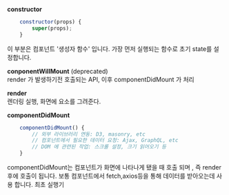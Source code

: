 **constructor**
```javascript
    constructor(props) {
        super(props);
    }
```
이 부분은 컴포넌트 '생성자 함수' 입니다. 가장 먼저 실행되는 함수로 초기 state를 설정합니다.
<br/>

**conponentWillMount** (deprecated) <br/>
render 가 발생하기전 호출되는 API, 이후 componentDidMount 가 처리
<br/>

**render** <br/>
렌더링 실행, 화면에 요소를 그려준다.
<br/>

**componentDidMount** 
```javascript
    componentDidMount() {
        // 외부 라이브러리 연동: D3, masonry, etc
        // 컴포넌트에서 필요한 데이터 요청: Ajax, GraphQL, etc
        // DOM 에 관련된 작업: 스크롤 설정, 크기 읽어오기 등
    }
```
componentDidMount는 컴포넌트가 화면에 나타나게 됐을 때 호출 되며 , 즉 render 후에 호출이 됩니다.
보통 컴포넌트에서 fetch,axios등을 통해 데이터를 받아오는데 사용 합니다.
최초 실행기
<br/>

